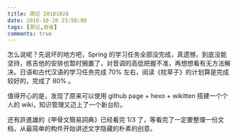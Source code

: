 ```yaml
---
title: 周记 20181028
date: 2018-10-28 23:50:00
tags: [周记,自省]
comments: true
---
```


怎么说呢？先说坏的地方吧，Spring 的学习任务全部没完成，真遗憾，到底没能坚持，练吉他的安排也暂时搁置了，对音调的高低把握不准，再想想看有无方法解决。日语和古代汉语的学习任务完成 70% 左右，阅读《枕草子》的计划算是完成较好的，完成了 80% 。

值得开心的是，发现了原来可以使用 github page + hexo + wikitten 搭建一个个人的 wiki，知识管理又迈上了一个新台阶。

还有許進雄的《甲骨文簡易詞典》已经看完 1/3 了，等看完了一定要整理一份文档，从最简单的构件开始讲述文字隐藏的朴素的创意。

